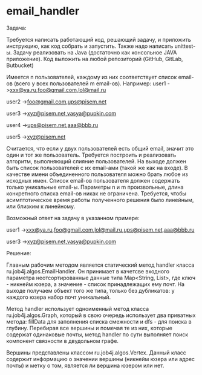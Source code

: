 # email_handler

Задача: 

Требуется написать работающий код, решающий задачу, и приложить инструкцию, как код собрать и запустить. Также надо написать unittest-ы. Задачу реализовать на Java (достаточно как консольное JAVA приложение). Код выложить на любой репозиторий (GitHub, GitLab, Butbucket)

Имеется n пользователей, каждому из них соответствует список email-ов (всего у всех пользователей m email-ов). Например: 
user1 ->xxx@ya.ru,foo@gmail.com,lol@mail.ru

user2 ->foo@gmail.com,ups@pisem.net

user3 ->xyz@pisem.net,vasya@pupkin.com

user4 ->ups@pisem.net,aaa@bbb.ru

user5 ->xyz@pisem.net

Считается, что если у двух пользователей есть общий email, значит это один и тот же пользователь. Требуется построить и реализовать алгоритм, выполняющий слияние пользователей. На выходе должен быть список пользователей с их email-ами (такой же как на входе). В качестве имени объединенного пользователя можно брать любое из исходных имен. Список email-ов пользователя должен содержать только уникальные email-ы. Параметры n и m произвольные, длина конкретного списка email-ов никак не ограничена. Требуется, чтобы асимптотическое время работы полученного решения было линейным, или близким к линейному.

Возможный ответ на задачу в указанном примере:

user1 ->xxx@ya.ru,foo@gmail.com,lol@mail.ru,ups@pisem.net,aaa@bbb.ru

user3 ->xyz@pisem.net,vasya@pupkin.com

Решение:

Главным рабочим методом является статический метод handler класса ru.job4j.algos.EmailHandler. Он принимает в качетсве входного параметра неотсортированные данные типа Map<String, List<String>>, где ключ - никнейм юзера, а значение - список принадлежащих ему почт. На выходе получаем объект того же типа, только без дубликатов: у каждого юзера набор почт уникальный.
  
Метод handler использует одноименный метод класса ru.job4j.algos.Graph, который в свою очередь использует два приватных метода: fillData для заполнения списка смежности и dfs - для поиска в глубину. Перебирая все вершины и помечая те из них, которые содержат одинаковые почты, метод handler по сути выполняет поиск компонент связности в двудольном графе.

Вершины представлены классом ru.job4j.algos.Vertex. Данный класс содержит информацию о значении вершины (никнейм юзера или адрес почты) и метку о том, является ли вершина юзером или нет.
